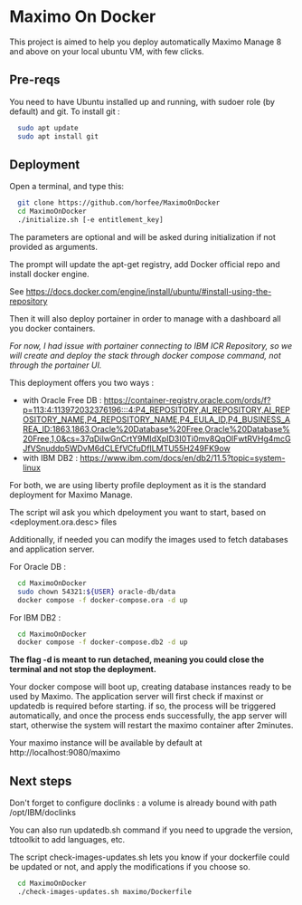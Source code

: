 
# Maximo On Docker

This project is aimed to help you deploy automatically Maximo Manage 8 and above on your local ubuntu VM, with few clicks.


## Pre-reqs

You need to have Ubuntu installed up and running, with sudoer role (by default) and git.
To install git :
```bash
  sudo apt update
  sudo apt install git
```

## Deployment

Open a terminal, and type this:

```bash
  git clone https://github.com/horfee/MaximoOnDocker
  cd MaximoOnDocker
  ./initialize.sh [-e entitlement_key]
```
The parameters are optional and will be asked during initialization if not provided as arguments.

The  prompt will update the apt-get registry, add Docker official repo and install docker engine.

See https://docs.docker.com/engine/install/ubuntu/#install-using-the-repository

Then it will also deploy portainer in order to manage with a dashboard all you docker containers.

_For now, I had issue with portainer connecting to IBM ICR Repository, so we will create and deploy the stack through docker compose command, not through the portainer UI._

This deployment offers you two ways :
- with Oracle Free DB : https://container-registry.oracle.com/ords/f?p=113:4:113972032376196:::4:P4_REPOSITORY,AI_REPOSITORY,AI_REPOSITORY_NAME,P4_REPOSITORY_NAME,P4_EULA_ID,P4_BUSINESS_AREA_ID:1863,1863,Oracle%20Database%20Free,Oracle%20Database%20Free,1,0&cs=37qDiIwGnCrtY9MldXpID3I0Ti0mv8QqOlFwtRVHg4mcGJfVSnuddp5WDvM6dCLEfVCfuDfILMTU55H249FK9ow
- with IBM DB2 : https://www.ibm.com/docs/en/db2/11.5?topic=system-linux

For both, we are using liberty profile deployment as it is the standard deployment for Maximo Manage.

The script wil ask you which dpeloyment you want to start, based on <deployment.ora.desc> files

Additionally, if needed you can modify the images used to fetch databases and application server.

For Oracle DB :
```bash
  cd MaximoOnDocker
  sudo chown 54321:${USER} oracle-db/data 
  docker compose -f docker-compose.ora -d up
```

For IBM DB2 :
```bash
  cd MaximoOnDocker
  docker compose -f docker-compose.db2 -d up
```

__The flag -d is meant to run detached, meaning you could close the terminal and not stop the deployment.__

Your docker compose will boot up, creating database instances ready to be used by Maximo. The application server will first check if maxinst or updatedb is required before starting. if so, the process will be triggered automatically, and once the process ends successfully, the app server will start, otherwise the system will restart the maximo container after 2minutes.


Your maximo instance will be available by default at http://localhost:9080/maximo

## Next steps

Don't forget to configure doclinks : a volume is already bound with path /opt/IBM/doclinks

You can also run updatedb.sh command if you need to upgrade the version, tdtoolkit to add languages, etc.

The script check-images-updates.sh lets you know if your dockerfile could be updated or not, and apply the modifications if you choose so.

```bash
  cd MaximoOnDocker
  ./check-images-updates.sh maximo/Dockerfile
```
